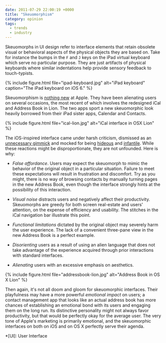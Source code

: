 ```yaml
---
date: 2011-07-29 22:00:19 +0000
title: "Skeuomorphism"
category: opinion
tags:
  - trends
  - industry
---
```


Skeuomorphs in UI design refer to interface elements that retain obsolete visual or behavioral aspects of the physical objects they are based on. Take for instance the bumps in the `F` and `J` keys on the iPad virtual keyboard which serve no particular purpose. They are just artifacts of physical keyboards where similar indentations help provide sensory feedback to touch-typists.

{% include figure.html file="ipad-keyboard.jpg" alt="iPad keyboard" caption="The iPad keyboard on iOS 6." %}

Skeuomorphism is [nothing new][quicktime] at Apple. They have been alienating users on several occasions, the most recent of which involves the redesigned iCal and Address Book in Lion. The two apps sport a new skeuomorphic look heavily borrowed from their iPad sister apps, Calendar and Contacts.

{% include figure.html file="ical-lion.jpg" alt="iCal interface in OSX Lion" %}

The iOS-inspired interface came under harsh criticism, dismissed as an [unnecessary gimmick][macworld] and mocked for being [hideous][kensegall] and [infantile][cushley]. While these reactions might be disproportionate, they are not unfounded. Here is why:

- *False affordance*. Users may expect the skeuomorph to mimic the behavior of the original object in a particular situation. Failure to meet these expectations will result in frustration and discomfort. Try as you might, there is no way of browsing contacts by manually turning pages in the new Address Book, even though the interface strongly hints at the possibility of this interaction.

- *Visual noise* distracts users and negatively affect their productivity. Skeuomorphs are greedy for both screen real-estate and users' attention, on the expense of efficiency and usability. The stitches in the iCal navigation bar illustrate this point.

- *Functional limitations* dictated by the original object may severely harm the user experience. The lack of a convenient three-pane view in the new Address Book is a perfect example.

- *Disorienting* users as a result of using an alien language that does not take advantage of the experience acquired through prior interactions with standard interfaces.

- *Alienating* users with an excessive emphasis on aesthetics.

{% include figure.html file="addressbook-lion.jpg" alt="Address Book in OS X Lion" %}

Then again, it's not all doom and gloom for skeuomorphic interfaces. Their playfulness may have a more powerful *emotional impact* on users; a contact management app that looks like an actual address book has more chances of establishing an emotional bond with its users and engaging them on the long run. Its distinctive personality might not always favor productivity, but that would be perfectly okay for the average user. The very tone of Apple's marketing is primarily emotional, and the skeuomorphic interfaces on both on iOS and on OS X perfectly serve their agenda.

[quicktime]: http://hallofshame.gp.co.at/qtimeno.htm
[macworld]: http://www.macworld.com/article/161026/2011/07/osx_lion_review.html
[kensegall]: http://kensegall.com/2011/07/lions-little-lapse/
[cushley]: https://web.archive.org/web/20110712034954/http://cushley.net/2011/07/in-depth-os-x-lion-review-part-3-new-visual-changes/

*[UI]: User Interface
